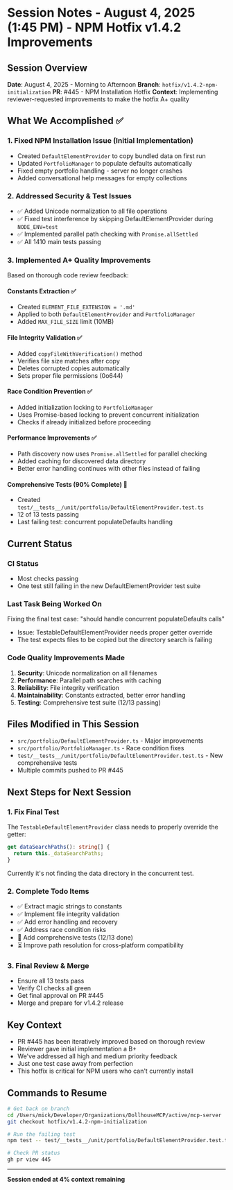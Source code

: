 # Session Notes - August 4, 2025 (1:45 PM) - NPM Hotfix v1.4.2 Improvements

## Session Overview
**Date**: August 4, 2025 - Morning to Afternoon
**Branch**: `hotfix/v1.4.2-npm-initialization`
**PR**: #445 - NPM Installation Hotfix
**Context**: Implementing reviewer-requested improvements to make the hotfix A+ quality

## What We Accomplished ✅

### 1. Fixed NPM Installation Issue (Initial Implementation)
- Created `DefaultElementProvider` to copy bundled data on first run
- Updated `PortfolioManager` to populate defaults automatically
- Fixed empty portfolio handling - server no longer crashes
- Added conversational help messages for empty collections

### 2. Addressed Security & Test Issues
- ✅ Added Unicode normalization to all file operations
- ✅ Fixed test interference by skipping DefaultElementProvider during `NODE_ENV=test`
- ✅ Implemented parallel path checking with `Promise.allSettled`
- ✅ All 1410 main tests passing

### 3. Implemented A+ Quality Improvements
Based on thorough code review feedback:

#### Constants Extraction ✅
- Created `ELEMENT_FILE_EXTENSION = '.md'`
- Applied to both `DefaultElementProvider` and `PortfolioManager`
- Added `MAX_FILE_SIZE` limit (10MB)

#### File Integrity Validation ✅
- Added `copyFileWithVerification()` method
- Verifies file size matches after copy
- Deletes corrupted copies automatically
- Sets proper file permissions (0o644)

#### Race Condition Prevention ✅
- Added initialization locking to `PortfolioManager`
- Uses Promise-based locking to prevent concurrent initialization
- Checks if already initialized before proceeding

#### Performance Improvements ✅
- Path discovery now uses `Promise.allSettled` for parallel checking
- Added caching for discovered data directory
- Better error handling continues with other files instead of failing

#### Comprehensive Tests (90% Complete) 🔄
- Created `test/__tests__/unit/portfolio/DefaultElementProvider.test.ts`
- 12 of 13 tests passing
- Last failing test: concurrent populateDefaults handling

## Current Status

### CI Status
- Most checks passing
- One test still failing in the new DefaultElementProvider test suite

### Last Task Being Worked On
Fixing the final test case: "should handle concurrent populateDefaults calls"
- Issue: TestableDefaultElementProvider needs proper getter override
- The test expects files to be copied but the directory search is failing

### Code Quality Improvements Made
1. **Security**: Unicode normalization on all filenames
2. **Performance**: Parallel path searches with caching
3. **Reliability**: File integrity verification
4. **Maintainability**: Constants extracted, better error handling
5. **Testing**: Comprehensive test suite (12/13 passing)

## Files Modified in This Session
- `src/portfolio/DefaultElementProvider.ts` - Major improvements
- `src/portfolio/PortfolioManager.ts` - Race condition fixes
- `test/__tests__/unit/portfolio/DefaultElementProvider.test.ts` - New comprehensive tests
- Multiple commits pushed to PR #445

## Next Steps for Next Session

### 1. Fix Final Test
The `TestableDefaultElementProvider` class needs to properly override the getter:
```typescript
get dataSearchPaths(): string[] {
  return this._dataSearchPaths;
}
```
Currently it's not finding the data directory in the concurrent test.

### 2. Complete Todo Items
- ✅ Extract magic strings to constants
- ✅ Implement file integrity validation
- ✅ Add error handling and recovery
- ✅ Address race condition risks
- 🔄 Add comprehensive tests (12/13 done)
- ⏳ Improve path resolution for cross-platform compatibility

### 3. Final Review & Merge
- Ensure all 13 tests pass
- Verify CI checks all green
- Get final approval on PR #445
- Merge and prepare for v1.4.2 release

## Key Context
- PR #445 has been iteratively improved based on thorough review
- Reviewer gave initial implementation a B+
- We've addressed all high and medium priority feedback
- Just one test case away from perfection
- This hotfix is critical for NPM users who can't currently install

## Commands to Resume
```bash
# Get back on branch
cd /Users/mick/Developer/Organizations/DollhouseMCP/active/mcp-server
git checkout hotfix/v1.4.2-npm-initialization

# Run the failing test
npm test -- test/__tests__/unit/portfolio/DefaultElementProvider.test.ts

# Check PR status
gh pr view 445
```

---
**Session ended at 4% context remaining**